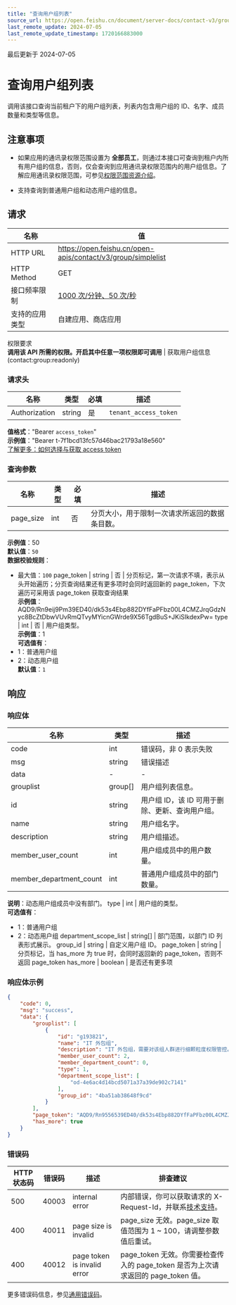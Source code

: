 ```yaml
---
title: "查询用户组列表"
source_url: https://open.feishu.cn/document/server-docs/contact-v3/group/simplelist
last_remote_update: 2024-07-05
last_remote_update_timestamp: 1720166883000
---
```

最后更新于 2024-07-05

# 查询用户组列表

调用该接口查询当前租户下的用户组列表，列表内包含用户组的 ID、名字、成员数量和类型等信息。

## 注意事项

- 如果应用的通讯录权限范围设置为 **全部员工**，则通过本接口可查询到租户内所有用户组的信息，否则，仅会查询到应用通讯录权限范围内的用户组信息。了解应用通讯录权限范围，可参见[权限范围资源介绍](https://open.feishu.cn/document/ukTMukTMukTM/uETNz4SM1MjLxUzM/v3/guides/scope_authority)。

- 支持查询到普通用户组和动态用户组的信息。

## 请求
名称 | 值
---|---
HTTP URL | https://open.feishu.cn/open-apis/contact/v3/group/simplelist
HTTP Method | GET
接口频率限制 | [1000 次/分钟、50 次/秒](https://open.feishu.cn/document/ukTMukTMukTM/uUzN04SN3QjL1cDN)
支持的应用类型 | 自建应用、商店应用
权限要求  
            **调用该 API 所需的权限。开启其中任意一项权限即可调用** | 获取用户组信息(contact:group:readonly)

### 请求头

名称 | 类型 | 必填 | 描述
--- | --- | --- | ---
Authorization | string | 是 | `tenant_access_token`  
**值格式**："Bearer `access_token`"  
**示例值**："Bearer t-7f1bcd13fc57d46bac21793a18e560"  
[了解更多：如何选择与获取 access token](https://open.feishu.cn/document/uAjLw4CM/ugTN1YjL4UTN24CO1UjN/trouble-shooting/how-to-choose-which-type-of-token-to-use)

### 查询参数

名称 | 类型 | 必填 | 描述
--- | --- | --- | ---
page_size | int | 否 | 分页大小，用于限制一次请求所返回的数据条目数。  
**示例值**：50  
**默认值**：`50`  
**数据校验规则**：  
- 最大值：`100`
page_token | string | 否 | 分页标记，第一次请求不填，表示从头开始遍历；分页查询结果还有更多项时会同时返回新的 page_token，下次遍历可采用该 page_token 获取查询结果  
**示例值**：AQD9/Rn9eij9Pm39ED40/dk53s4Ebp882DYfFaPFbz00L4CMZJrqGdzNyc8BcZtDbwVUvRmQTvyMYicnGWrde9X56TgdBuS+JKiSIkdexPw=
type | int | 否 | 用户组类型。  
**示例值**：1  
**可选值有**：  
- 1：普通用户组  
- 2：动态用户组  
**默认值**：`1`

## 响应

### 响应体

名称 | 类型 | 描述
--- | --- | ---
code | int | 错误码，非 0 表示失败
msg | string | 错误描述
data | \- | \-
grouplist | group\[\] | 用户组列表信息。
id | string | 用户组 ID，该 ID 可用于删除、更新、查询用户组。
name | string | 用户组名字。
description | string | 用户组描述。
member_user_count | int | 用户组成员中的用户数量。
member_department_count | int | 普通用户组成员中的部门数量。  
**说明**：动态用户组成员中没有部门。
type | int | 用户组的类型。  
**可选值有**：  
- 1：普通用户组  
- 2：动态用户组
department_scope_list | string\[\] | 部门范围，以部门 ID 列表形式展示。
group_id | string | 自定义用户组 ID。
page_token | string | 分页标记，当 has_more 为 true 时，会同时返回新的 page_token，否则不返回 page_token
has_more | boolean | 是否还有更多项

### 响应体示例
```json
{
    "code": 0,
    "msg": "success",
    "data": {
        "grouplist": [
            {
                "id": "g193821",
                "name": "IT 外包组",
                "description": "IT 外包组，需要对该组人群进行细颗粒度权限管控。",
                "member_user_count": 2,
                "member_department_count": 0,
                "type": 1,
                "department_scope_list": [
                    "od-4e6ac4d14bcd5071a37a39de902c7141"
                ],
                "group_id": "4ba51ab38648f9cd"
            }
        ],
        "page_token": "AQD9/Rn9556539ED40/dk53s4Ebp882DYfFaPFbz00L4CMZJrqGdzNyc8BcZtDbwVUvRmQTvyMYicnGWrde9X56TgdBuS+JDTJJDDPw=",
        "has_more": true
    }
}
```

### 错误码

HTTP状态码 | 错误码 | 描述 | 排查建议
--- | --- | --- | ---
500 | 40003 | internal error | 内部错误，你可以获取请求的 X-Request-Id，并联系[技术支持](https://applink.feishu.cn/TLJpeNdW)。
400 | 40011 | page size is invalid | page_size 无效。page_size 取值范围为 1 ~ 100，请调整参数值后重试。
400 | 40012 | page token is invalid error | page_token 无效。你需要检查传入的 page_token 是否为上次请求返回的 page_token 值。

更多错误码信息，参见[通用错误码](https://open.feishu.cn/document/ukTMukTMukTM/ugjM14COyUjL4ITN)。
